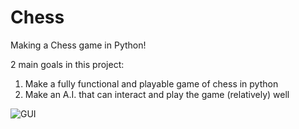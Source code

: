 # Chess
Making a Chess game in Python! 

2 main goals in this project: 

  1) Make a fully functional and playable game of chess in python
  2) Make an A.I. that can interact and play the game (relatively) well


![GUI](https://github.com/wallenby/chess_game/images/83599857/4d2fbe4c-29cc-4752-8d5f-3fbffe220a53)
